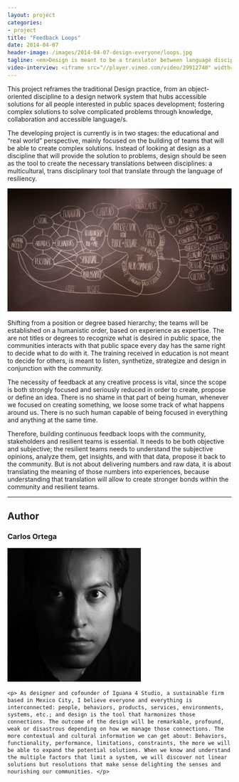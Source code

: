 ```yaml
---
layout: project
categories: 
- project
title: "Feedback Loops"
date: 2014-04-07
header-image: /images/2014-04-07-design-everyone/loops.jpg
tagline: <em>Design is meant to be a translator between language disciplines.</em>
video-interview: <iframe src="//player.vimeo.com/video/39912748" width="500" height="281" frameborder="0" webkitallowfullscreen mozallowfullscreen allowfullscreen></iframe> <p class="col-md-10 col-md-offset-2"><a href="http://vimeo.com/39912748">SAIC AGC GFRY Studio mock-up test</a> from <a href="http://vimeo.com/user10322039">David Evancho</a> on <a href="https://vimeo.com">Vimeo</a>.</p>
---
```


This project reframes the traditional Design practice, from an object-oriented discipline to a design network system that hubs accessible solutions for all people interested in public spaces development; fostering complex solutions to solve complicated problems through knowledge, collaboration and accessible language/s. 

The developing project is currently is in two stages: the educational and “real world” perspective, mainly focused on the building of teams that will be able to create complex solutions. Instead of looking at design as a discipline that will provide the solution to problems, design should be seen as the tool to create the necessary translations between disciplines: a multicultural, trans disciplinary tool that translate through the language of resiliency.

<p class="col-md-12"><img class="img-responsive img-rounded" src="/images/2014-04-07-design-everyone/sullivan.jpg" alt="Think Tank Mindmap"/></p>

Shifting from a position or degree based hierarchy; the teams will be established on a humanistic order, based on experience as expertise. The are not titles or degrees to recognize what is desired in public space, the communities interacts with that public space every day has the same right to decide what to do with it. The training received in education is not meant to decide for others, is meant to listen, synthetize, strategize and design in conjunction with the community. 

The necessity of feedback at any creative process is vital, since the scope is both strongly focused and seriously reduced in order to create, propose or define an idea. There is no shame in that part of being human, whenever we focused on creating something, we loose some track of what happens around us. There is no such human capable of being focused in everything and anything at the same time.

Therefore, building continuous feedback loops with the community, stakeholders and resilient teams is essential. It needs to be both objective and subjective; the resilient teams needs to understand the subjective opinions, analyze them, get insights, and with that data, propose it back to the community. But is not about delivering numbers and raw data, it is about translating the meaning of those numbers into experiences, because understanding that translation will allow to create stronger bonds within the community and resilient teams. 


---

## Author
	
<h3>Carlos Ortega</h3>

<p class="pull-right col-md-3"><img class="img-responsive img-circle" src="/images/2014-04-07-design-everyone/carlos.jpg" alt="Carlos"/></p>

<p>

	<p> As designer and cofounder of Iguana 4 Studio, a sustainable firm based in Mexico City, I believe everyone and everything is interconnected: people, behaviors, products, services, environments, systems, etc.; and design is the tool that harmonizes those connections. The outcome of the design will be remarkable, profound, weak or disastrous depending on how we manage those connections. The more contextual and cultural information we can get about: Behaviors, functionality, performance, limitations, constraints, the more we will be able to expand the potential solutions. When we know and understand the multiple factors that limit a system, we will discover not linear solutions but resolutions that make sense delighting the senses and nourishing our communities. </p>

</p>